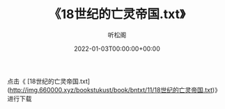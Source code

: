 ﻿---
title:  《18世纪的亡灵帝国.txt》
date:   2022-01-03T00:00:00+00:00
author: 听松阁
layout: post
permalink: /18世纪的亡灵帝国/
categories: 小说
tags: [小说]
---

点击《 [18世纪的亡灵帝国.txt](<a href="http://img.660000.xyz/bookstukust/book/bntxt/11/18" target=_blank>http://img.660000.xyz/bookstukust/book/bntxt/11/18世纪的亡灵帝国.txt)》进行下载